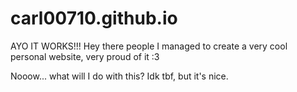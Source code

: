 # carl00710.github.io
AYO IT WORKS!!!
Hey there people I managed to create a very cool personal website, very proud of it :3

Nooow... what will I do with this? Idk tbf, but it's nice.
